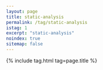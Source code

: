 ```yaml
---
layout: page
title: static-analysis
permalink: /tag/static-analysis
istag: 1
excerpt: "static-analysis"
noindex: true
sitemap: false
---
```


{% include tag.html tag=page.title %}
